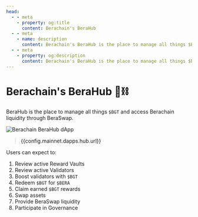 ```yaml
---
head:
  - - meta
    - property: og:title
      content: Berachain's BeraHub
  - - meta
    - name: description
      content: Berachain's BeraHub is the place to manage all things $BGT
  - - meta
    - property: og:description
      content: Berachain's BeraHub is the place to manage all things $BGT
---
```


<script setup>
  import config from '@berachain/config/constants.json';
</script>

# Berachain's BeraHub 🐻⛓️

BeraHub is the place to manage all things `$BGT` and access Berachain liquidity through BeraSwap.

<a target="_blank" :href="config.mainnet.dapps.hub.url">

![Berachain BeraHub dApp](/assets/berahub.png)

</a>

> <a target="_blank" :href="config.mainnet.dapps.hub.url">{{config.mainnet.dapps.hub.url}}</a>

Users can expect to:

1. Review active <a target="_blank" :href="config.mainnet.dapps.hub.url + 'vaults'">Reward Vaults</a>
2. Review active <a target="_blank" :href="config.mainnet.dapps.hub.url + 'validators'">Validators</a>
3. <a target="_blank" :href="config.mainnet.dapps.hub.url + 'validators'">Boost </a> validators with `$BGT`
4. <a target="_blank" :href="config.mainnet.dapps.hub.url + 'redeem'">Redeem</a> `$BGT` for `$BERA`
5. <a target="_blank" :href="config.mainnet.dapps.hub.url + 'rewards'">Claim earned</a> `$BGT` rewards
6. <a target="_blank" :href="config.mainnet.dapps.hub.url + 'swap'">Swap assets</a>
7. <a target="_blank" :href="config.mainnet.dapps.hub.url + 'pools'">Provide BeraSwap liquidity</a>
8. <a target="_blank" :href="config.mainnet.dapps.hub.url + 'governance'">Participate in Governance</a>
